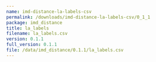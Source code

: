 ```yaml
---
name: imd-distance-la-labels-csv
permalink: /downloads/imd-distance-la-labels-csv/0_1_1
package: imd_distance
title: la_labels
filename: la_labels.csv
version: 0.1.1
full_version: 0.1.1
file: /data/imd_distance/0.1.1/la_labels.csv
---
```

